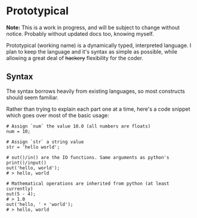 Prototypical
============

**Note:** This is a work in progress, and will be subject to change without notice. Probably without updated docs too, knowing myself.

Prototypical (working name) is a dynamically typed, interpreted language. I plan to keep the language and it's syntax as simple as possible, while allowing a great deal of ~~hackery~~ flexibility for the coder.

Syntax
------

The syntax borrows heavily from existing languages, so most constructs should seem familiar.

Rather than trying to explain each part one at a time, here's a code snippet which goes over most of the basic usage:

```
# Assign `num` the value 10.0 (all numbers are floats)
num = 10;

# Assign `str` a string value
str = 'hello world';

# out()/in() are the IO functions. Same arguments as python's print()/input()
out('hello, world');
# > hello, world

# Mathematical operations are inherited from python (at least currently)
out(5 - 4);
# > 1.0
out('hello, ' + 'world');
# > hello, world
```
